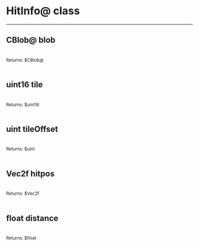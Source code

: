# HitInfo@ class

---

## CBlob@ blob

<br>
<small>Returns: $CBlob@ </small>

<br>
<br>

## uint16 tile

<br>
<small>Returns: $uint16 </small>

<br>
<br>

## uint tileOffset

<br>
<small>Returns: $uint </small>

<br>
<br>

## Vec2f hitpos

<br>
<small>Returns: $Vec2f </small>

<br>
<br>

## float distance

<br>
<small>Returns: $float </small>

<br>
<br>

